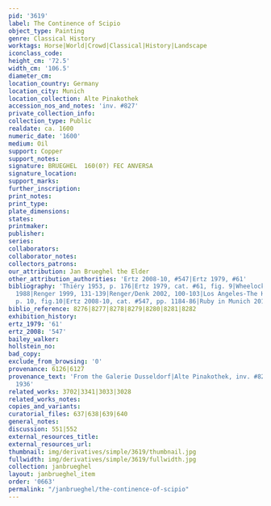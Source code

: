 ```yaml
---
pid: '3619'
label: The Continence of Scipio
object_type: Painting
genre: Classical History
worktags: Horse|World|Crowd|Classical|History|Landscape
iconclass_code:
height_cm: '72.5'
width_cm: '106.5'
diameter_cm:
location_country: Germany
location_city: Munich
location_collection: Alte Pinakothek
accession_nos_and_notes: 'inv. #827'
private_collection_info:
collection_type: Public
realdate: ca. 1600
numeric_date: '1600'
medium: Oil
support: Copper
support_notes:
signature: BRUEGHEL  160(0?) FEC ANVERSA
signature_location:
support_marks:
further_inscription:
print_notes:
print_type:
plate_dimensions:
states:
printmaker:
publisher:
series:
collaborators:
collaborator_notes:
collectors_patrons:
our_attribution: Jan Brueghel the Elder
other_attribution_authorities: 'Ertz 2008-10, #547|Ertz 1979, #61'
bibliography: 'Thiéry 1953, p. 176|Ertz 1979, cat. #61, fig. 9|Wheelock, in Washington/Cincinnati
  1988|Renger 1999, 131-139|Renger/Denk 2002, 100-103|Los Angeles-The Hague 2006,
  p. 10, fig.10|Ertz 2008-10, cat. #547, pp. 1184-86|Ruby in Munich 2013, p. 36'
biblio_reference: 8276|8277|8278|8279|8280|8281|8282
exhibition_history:
ertz_1979: '61'
ertz_2008: '547'
bailey_walker:
hollstein_no:
bad_copy:
exclude_from_browsing: '0'
provenance: 6126|6127
provenance_text: 'From the Galerie Dusseldorf|Alte Pinakothek, inv. #827, Munich,
  1936'
related_works: 3702|3341|3033|3028
related_works_notes:
copies_and_variants:
curatorial_files: 637|638|639|640
general_notes:
discussion: 551|552
external_resources_title:
external_resources_url:
thumbnail: img/derivatives/simple/3619/thumbnail.jpg
fullwidth: img/derivatives/simple/3619/fullwidth.jpg
collection: janbrueghel
layout: janbrueghel_item
order: '0663'
permalink: "/janbrueghel/the-continence-of-scipio"
---
```

